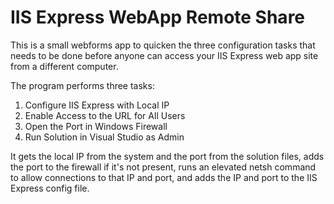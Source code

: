 # IIS Express WebApp Remote Share

This is a small webforms app to quicken the three configuration tasks that needs to be done before anyone can access your IIS Express web app site from a different computer.

The program performs three tasks:

1. Configure IIS Express with Local IP
2. Enable Access to the URL for All Users
3. Open the Port in Windows Firewall
4. Run Solution in Visual Studio as Admin

It gets the local IP from the system and the port from the solution files, adds the port to the firewall if it's not present, runs an elevated netsh command to allow connections to that IP and port, and adds the IP and port to the IIS Express config file.
